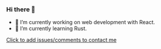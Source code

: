 ### Hi there 👋 


- 🔭 I’m currently working on web development with React.
- 🌱 I’m currently learning Rust.


[Click to add issues/comments to contact me](https://github.com/NaturelLee/blogs/issues)




